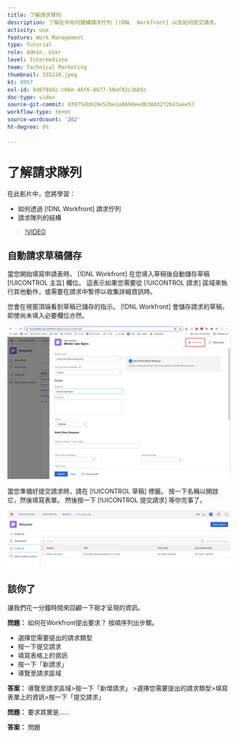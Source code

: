 ```yaml
---
title: 了解請求隊列
description: 了解在中如何建構請求佇列 [!DNL  Workfront] 以及如何提交請求。
activity: use
feature: Work Management
type: Tutorial
role: Admin, User
level: Intermediate
team: Technical Marketing
thumbnail: 335220.jpeg
kt: 8957
exl-id: 8d6f8ddc-c08e-46f6-8b77-50af02c36b5c
doc-type: video
source-git-commit: d39754b619e526e1a869deedb38dd2f2b43aee57
workflow-type: tm+mt
source-wordcount: '262'
ht-degree: 0%

---
```


# 了解請求隊列

在此影片中，您將學習：

* 如何透過 [!DNL  Workfront] 請求佇列
* 請求隊列的結構

>[!VIDEO](https://video.tv.adobe.com/v/335220/?quality=12)

## 自動請求草稿儲存

當您開始填寫申請表時， [!DNL Workfront] 在您填入草稿後自動儲存草稿 [!UICONTROL 主旨] 欄位。 這表示如果您需要從 [!UICONTROL 請求] 區域來執行其他動作，或需要在請求中暫停以收集詳細資訊時。

您會在視窗頂端看到草稿已儲存的指示。 [!DNL Workfront] 會儲存請求的草稿，即使尚未填入必要欄位亦然。

![建立請求草稿的影像](assets/queue-mgt-make-a-request-draft-1.png)

當您準備好提交請求時，請在 [!UICONTROL 草稿] 標籤。 按一下名稱以開啟它，然後填寫表單。 然後按一下 [!UICONTROL 提交請求] 等你完事了。

![回顧請求草案的影像](assets/queue-mgt-make-a-request-draft-2.png)

## 該你了

讓我們花一分鐘時間來回顧一下剛才呈現的資訊。

**問題：** 如何在Workfront提出要求？ 按順序列出步驟。

* 選擇您需要提出的請求類型
* 按一下提交請求
* 填寫表格上的資訊
* 按一下「新請求」
* 導覽至請求區域


**答案：** 導覽至請求區域>按一下「新增請求」 >選擇您需要提出的請求類型>填寫表單上的資訊>按一下「提交請求」

**問題：** 要求其實是……

**答案：** 問題

<!---
You can also access request drafts from the [!UICONTROL Select a Request Type] menu at the top of the window. Select an option from the [!UICONTROL Recent Drafts] section, or start a new request by picking a queue from the [!UICONTROL New Requests] section. Fill everything out like normal, then submit the request.

<!---
image
--->

<!---
Let's take a minute to review the information you were just presented.

How do you make a request in Workfront? List the steps in order.
Choose the request type you need to make
Click Submit request
Fill out the information on the form
Click "New Request"
Navigate to the request area

Answer: Navigate to the request area>Click New Request>Choose the request type you need to make>Fill out the information on the form>Click Submit request

A request is really an......

Answer: Issue
--->
